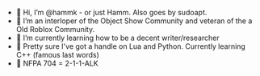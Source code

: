 - 👋 Hi, I’m @hammk - or just Hamm. Also goes by sudoapt.
- 👀 I’m an interloper of the Object Show Community and veteran of the a Old Roblox Community.
- 🌱 I’m currently learning how to be a decent writer/researcher
- 🦜 Pretty sure I've got a handle on Lua and Python. Currently learning C++ (famous last words)
- 📛 NFPA 704 = 2-1-1-ALK
